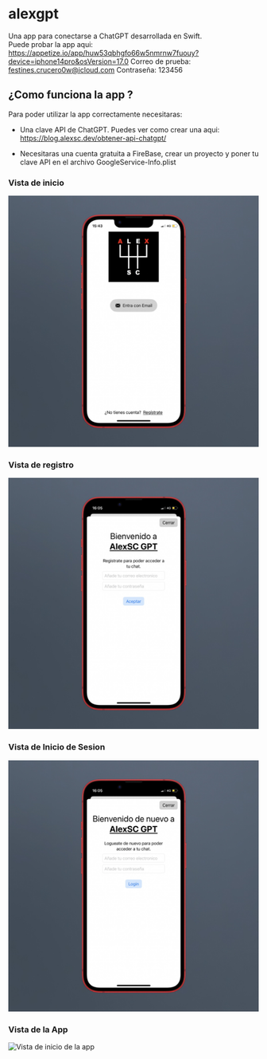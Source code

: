 # alexgpt
Una app para conectarse a ChatGPT desarrollada en Swift.
<br> Puede probar la app aqui: https://appetize.io/app/huw53qbhgfo66w5nmrnw7fuouy?device=iphone14pro&osVersion=17.0
Correo de prueba: festines.crucero0w@icloud.com
Contraseña: 123456

## ¿Como funciona la app ?
Para poder utilizar la app correctamente necesitaras:

- Una clave API de ChatGPT. Puedes ver como crear una aqui: https://blog.alexsc.dev/obtener-api-chatgpt/

- Necesitaras una cuenta gratuita a FireBase, crear un proyecto y poner tu clave API en el archivo GoogleService-Info.plist

### Vista de inicio
<img src="AssetsReadme/img/VistaInicio.jpeg" alt="Vista de inicio de la app">

### Vista de registro
<img src="AssetsReadme/img/VistaRegistro.jpeg" alt="Vista de inicio de la app">

### Vista de Inicio de Sesion
<img src="AssetsReadme/img/VistaLogueo.jpeg" alt="Vista de inicio de la app">

### Vista de la App
<img src="AssetsReadme/img/VistaApp.jpeg" alt="Vista de inicio de la app">

